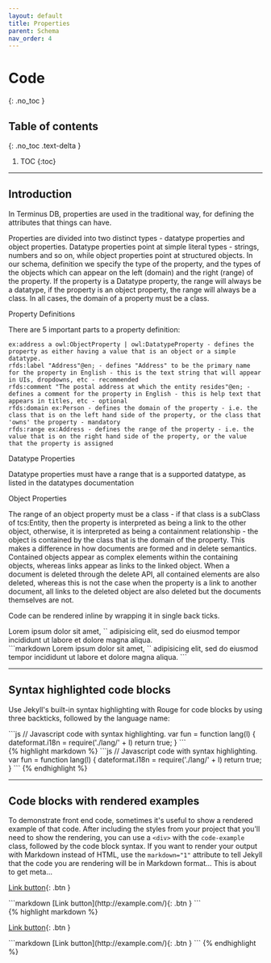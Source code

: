 ```yaml
---
layout: default
title: Properties
parent: Schema
nav_order: 4
---
```


# Code
{: .no_toc }

## Table of contents
{: .no_toc .text-delta }

1. TOC
{:toc}

---

## Introduction

In Terminus DB, properties are used in the traditional way, for defining the attributes that things can have.

Properties are divided into two distinct types - datatype properties and object properties. Datatype properties point at simple literal types - strings, numbers and so on, while object properties point at structured objects. In our schema, definition we specify the type of the property, and the types of the objects which can appear on the left (domain) and the right (range) of the property.  If the property is a Datatype property, the range will always be a datatype, if the property is an object property, the range will always be a class. In all cases, the domain of a property must be a class. 

Property Definitions

There are 5 important parts to a property definition:

    ex:address a owl:ObjectProperty | owl:DatatypeProperty - defines the property as either having a value that is an object or a simple datatype.
    rfds:label "Address"@en; - defines "Address" to be the primary name for the property in English - this is the text string that will appear in UIs, dropdowns, etc - recommended
    rfds:comment "The postal address at which the entity resides"@en; - defines a comment for the property in English - this is help text that appears in titles, etc - optional
    rfds:domain ex:Person - defines the domain of the property - i.e. the class that is on the left hand side of the property, or the class that 'owns' the property - mandatory
    rfds:range ex:Address - defines the range of the property - i.e. the value that is on the right hand side of the property, or the value that the property is assigned

Datatype Properties

Datatype properties must have a range that is a supported datatype, as listed in the datatypes documentation

Object Properties

The range of an object property must be a class - if that class is a subClass of tcs:Entity, then the property is interpreted as being a link to the other object, otherwise, it is interpreted as being a containment relationship - the object is contained by the class that is the domain of the property. This makes a difference in how documents are formed and in delete semantics. Contained objects appear as complex elements within the containing objects, whereas links appear as links to the linked object. When a document is deleted through the delete API, all contained elements are also deleted, whereas this is not the case when the property is a link to another document, all links to the deleted object are also deleted but the documents themselves are not. 


Code can be rendered inline by wrapping it in single back ticks.

<div class="code-example" markdown="1">
Lorem ipsum dolor sit amet, `<inline code snippet>` adipisicing elit, sed do eiusmod tempor incididunt ut labore et dolore magna aliqua.
</div>
```markdown
Lorem ipsum dolor sit amet, `<inline code snippet>` adipisicing elit, sed do eiusmod tempor incididunt ut labore et dolore magna aliqua.
```

---

## Syntax highlighted code blocks

Use Jekyll's built-in syntax highlighting with Rouge for code blocks by using three backticks, followed by the language name:

<div class="code-example" markdown="1">
```js
// Javascript code with syntax highlighting.
var fun = function lang(l) {
  dateformat.i18n = require('./lang/' + l)
  return true;
}
```
</div>
{% highlight markdown %}
```js
// Javascript code with syntax highlighting.
var fun = function lang(l) {
  dateformat.i18n = require('./lang/' + l)
  return true;
}
```
{% endhighlight %}

---

## Code blocks with rendered examples

To demonstrate front end code, sometimes it's useful to show a rendered example of that code. After including the styles from your project that you'll need to show the rendering, you can use a `<div>` with the `code-example` class, followed by the code block syntax. If you want to render your output with Markdown instead of HTML, use the `markdown="1"` attribute to tell Jekyll that the code you are rendering will be in Markdown format... This is about to get meta...

<div class="code-example" markdown="1">

<div class="code-example" markdown="1">

[Link button](http://example.com/){: .btn }

</div>
```markdown
[Link button](http://example.com/){: .btn }
```

</div>
{% highlight markdown %}
<div class="code-example" markdown="1">

[Link button](http://example.com/){: .btn }

</div>
```markdown
[Link button](http://example.com/){: .btn }
```
{% endhighlight %}

